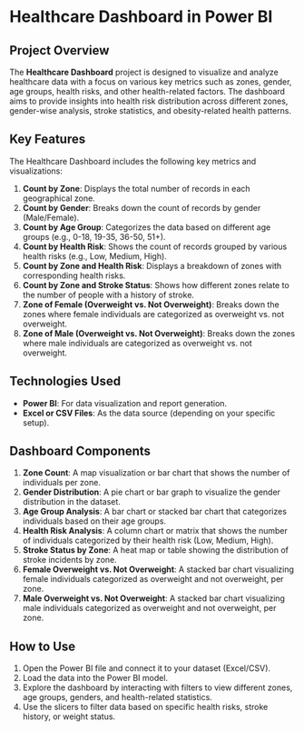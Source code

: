 # Healthcare Dashboard in Power BI

## Project Overview

The **Healthcare Dashboard** project is designed to visualize and analyze healthcare data with a focus on various key metrics such as zones, gender, age groups, health risks, and other health-related factors. The dashboard aims to provide insights into health risk distribution across different zones, gender-wise analysis, stroke statistics, and obesity-related health patterns.

## Key Features

The Healthcare Dashboard includes the following key metrics and visualizations:

1. **Count by Zone**: Displays the total number of records in each geographical zone.
2. **Count by Gender**: Breaks down the count of records by gender (Male/Female).
3. **Count by Age Group**: Categorizes the data based on different age groups (e.g., 0-18, 19-35, 36-50, 51+).
4. **Count by Health Risk**: Shows the count of records grouped by various health risks (e.g., Low, Medium, High).
5. **Count by Zone and Health Risk**: Displays a breakdown of zones with corresponding health risks.
6. **Count by Zone and Stroke Status**: Shows how different zones relate to the number of people with a history of stroke.
7. **Zone of Female (Overweight vs. Not Overweight)**: Breaks down the zones where female individuals are categorized as overweight vs. not overweight.
8. **Zone of Male (Overweight vs. Not Overweight)**: Breaks down the zones where male individuals are categorized as overweight vs. not overweight.

## Technologies Used

- **Power BI**: For data visualization and report generation.
- **Excel or CSV Files**: As the data source (depending on your specific setup).

## Dashboard Components

1. **Zone Count**: A map visualization or bar chart that shows the number of individuals per zone.
2. **Gender Distribution**: A pie chart or bar graph to visualize the gender distribution in the dataset.
3. **Age Group Analysis**: A bar chart or stacked bar chart that categorizes individuals based on their age groups.
4. **Health Risk Analysis**: A column chart or matrix that shows the number of individuals categorized by their health risk (Low, Medium, High).
5. **Stroke Status by Zone**: A heat map or table showing the distribution of stroke incidents by zone.
6. **Female Overweight vs. Not Overweight**: A stacked bar chart visualizing female individuals categorized as overweight and not overweight, per zone.
7. **Male Overweight vs. Not Overweight**: A stacked bar chart visualizing male individuals categorized as overweight and not overweight, per zone.

## How to Use

1. Open the Power BI file and connect it to your dataset (Excel/CSV).
2. Load the data into the Power BI model.
3. Explore the dashboard by interacting with filters to view different zones, age groups, genders, and health-related statistics.
4. Use the slicers to filter data based on specific health risks, stroke history, or weight status.
